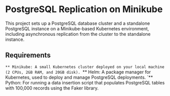 # PostgreSQL Replication on Minikube
This project sets up a PostgreSQL database cluster and a standalone PostgreSQL instance on a Minikube-based Kubernetes environment, including asynchronous replication from the cluster to the standalone instance.

## Requirements

`** Minikube: A small Kubernetes cluster deployed on your local machine (2 CPUs, 2GB RAM, and 20GB disk).
`** Helm: A package manager for Kubernetes, used to deploy and manage PostgreSQL deployments.
`** Python: For running a data insertion script that populates PostgreSQL tables with 100,000 records using the Faker library.
